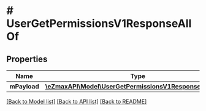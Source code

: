# # UserGetPermissionsV1ResponseAllOf

## Properties

Name | Type | Description | Notes
------------ | ------------- | ------------- | -------------
**mPayload** | [**\eZmaxAPI\Model\UserGetPermissionsV1ResponseMPayload**](UserGetPermissionsV1ResponseMPayload.md) |  |

[[Back to Model list]](../../README.md#models) [[Back to API list]](../../README.md#endpoints) [[Back to README]](../../README.md)
